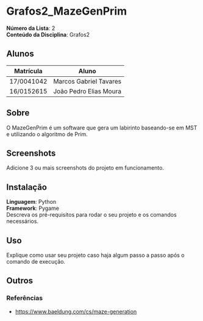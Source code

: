 # Grafos2_MazeGenPrim

**Número da Lista**: 2<br>
**Conteúdo da Disciplina**: Grafos2<br>

## Alunos
|Matrícula | Aluno |
| -- | -- |
| 17/0041042  |  Marcos Gabriel Tavares |
| 16/0152615  |  João Pedro Elias Moura |

## Sobre 
O MazeGenPrim é um software que gera um labirinto baseando-se em MST e utilizando o algoritmo de Prim.  

## Screenshots
Adicione 3 ou mais screenshots do projeto em funcionamento.

## Instalação 
**Linguagem**: Python<br>
**Framework**: Pygame<br>
Descreva os pré-requisitos para rodar o seu projeto e os comandos necessários.

## Uso 
Explique como usar seu projeto caso haja algum passo a passo após o comando de execução.

## Outros 
### Referências
- <https://www.baeldung.com/cs/maze-generation>




